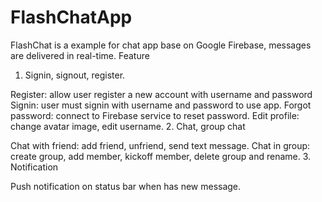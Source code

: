 # FlashChatApp
FlashChat is a example for chat app base on Google Firebase, messages are delivered in real-time.
Feature
1. Signin, signout, register.

Register: allow user register a new account with username and password
Signin: user must signin with username and password to use app.
Forgot password: connect to Firebase service to reset password.
Edit profile: change avatar image, edit username.
2. Chat, group chat

Chat with friend: add friend, unfriend, send text message.
Chat in group: create group, add member, kickoff member, delete group and rename.
3. Notification

Push notification on status bar when has new message.
